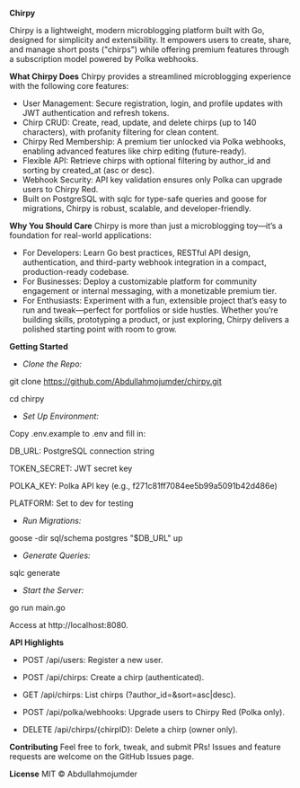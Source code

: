 **Chirpy**

Chirpy is a lightweight, modern microblogging platform built with Go, designed for simplicity and extensibility. It empowers users to create, share, and manage short posts ("chirps") while offering premium features through a subscription model powered by Polka webhooks.

**What Chirpy Does**
Chirpy provides a streamlined microblogging experience with the following core features:

- User Management: Secure registration, login, and profile updates with JWT authentication and refresh tokens.
- Chirp CRUD: Create, read, update, and delete chirps (up to 140 characters), with profanity filtering for clean content.
- Chirpy Red Membership: A premium tier unlocked via Polka webhooks, enabling advanced features like chirp editing (future-ready).
- Flexible API: Retrieve chirps with optional filtering by author_id and sorting by created_at (asc or desc).
- Webhook Security: API key validation ensures only Polka can upgrade users to Chirpy Red.
- Built on PostgreSQL with sqlc for type-safe queries and goose for migrations, Chirpy is robust, scalable, and developer-friendly.

**Why You Should Care**
Chirpy is more than just a microblogging toy—it’s a foundation for real-world applications:

- For Developers: Learn Go best practices, RESTful API design, authentication, and third-party webhook integration in a compact, production-ready codebase.
- For Businesses: Deploy a customizable platform for community engagement or internal messaging, with a monetizable premium tier.
- For Enthusiasts: Experiment with a fun, extensible project that’s easy to run and tweak—perfect for portfolios or side hustles.
Whether you’re building skills, prototyping a product, or just exploring, Chirpy delivers a polished starting point with room to grow.

**Getting Started**
* _Clone the Repo:_

git clone https://github.com/Abdullahmojumder/chirpy.git

cd chirpy

* _Set Up Environment:_

Copy .env.example to .env and fill in:

DB_URL: PostgreSQL connection string

TOKEN_SECRET: JWT secret key

POLKA_KEY: Polka API key (e.g., f271c81ff7084ee5b99a5091b42d486e)

PLATFORM: Set to dev for testing


* _Run Migrations:_

goose -dir sql/schema postgres "$DB_URL" up

* _Generate Queries:_

sqlc generate

* _Start the Server:_

go run main.go

Access at http://localhost:8080.

**API Highlights**

* POST /api/users: Register a new user.

* POST /api/chirps: Create a chirp (authenticated).

* GET /api/chirps: List chirps (?author_id=<uuid>&sort=asc|desc).

* POST /api/polka/webhooks: Upgrade users to Chirpy Red (Polka only).

* DELETE /api/chirps/{chirpID}: Delete a chirp (owner only).


**Contributing**
Feel free to fork, tweak, and submit PRs! Issues and feature requests are welcome on the GitHub Issues page.

**License**
MIT © Abdullahmojumder

